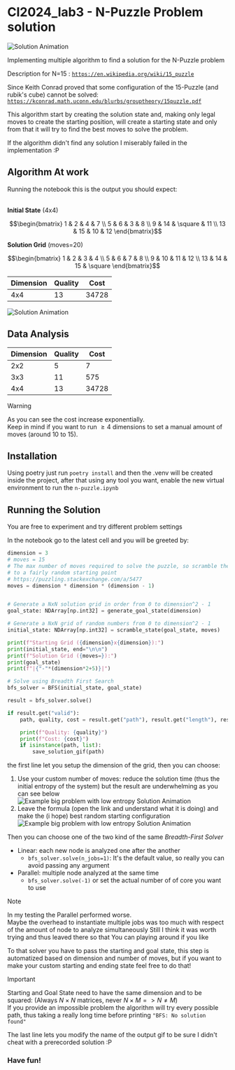 # CI2024_lab3 - N-Puzzle Problem solution

![Solution Animation](docs/4x4.gif)

Implementing multiple algorithm to find a solution for the N-Puzzle problem

Description for N=15 : [`https://en.wikipedia.org/wiki/15_puzzle`](https://en.wikipedia.org/wiki/15_puzzle)

Since Keith Conrad proved that some configuration of the 15-Puzzle (and rubik's cube) cannot be solved: [`https://kconrad.math.uconn.edu/blurbs/grouptheory/15puzzle.pdf`](https://kconrad.math.uconn.edu/blurbs/grouptheory/15puzzle.pdf)

This algorithm start by creating the solution state and, making only legal moves to create the starting position, will create a starting state and only from that it will try to find the best moves to solve the problem.

If the algorithm didn't find any solution I miserably failed in the implementation :P


## Algorithm At work

Running the notebook this is the output you should expect:<br><br>

**Initial State** (4x4)

$$\begin{bmatrix}
  1  & 2  & 4       & 7  \\ 
  5  & 6  & 3       & 8  \\ 
  9  & 14 & \square & 11 \\ 
  13 & 15 & 10      & 12
\end{bmatrix}$$

**Solution Grid** (moves=20)

$$\begin{bmatrix}
  1  & 2  & 3  & 4       \\
  5  & 6  & 7  & 8       \\
  9  & 10 & 11 & 12      \\
  13 & 14 & 15 & \square
  \end{bmatrix}$$

| Dimension | Quality | Cost  |
| --------- | ------- | ----- |
| 4x4       | 13      | 34728 |



![Solution Animation](docs/3x3.gif)

## Data Analysis
| Dimension | Quality | Cost  |
| --------- | ------- | ----- |
| 2x2       | 5       | 7     |
| 3x3       | 11      | 575   |
| 4x4       | 13      | 34728 |

> [!WARNING]
> As you can see the cost increase exponentially. <br>
> Keep in mind if you want to run $\ge 4$ dimensions to set a manual amount of moves (around 10 to 15).


## Installation
Using poetry just run `poetry install` and then the .venv will be created inside the project, after that using any tool you want, enable the new virtual environment to run the `n-puzzle.ipynb`

## Running the Solution

You are free to experiment and try different problem settings

In the notebook go to the latest cell and you will be greeted by:

```python
dimension = 3
# moves = 15
# The max number of moves required to solve the puzzle, so scramble the grid with this number of moves
# to a fairly random starting point
# https://puzzling.stackexchange.com/a/5477
moves = dimension * dimension * (dimension - 1)


# Generate a NxN solution grid in order from 0 to dimension^2 - 1
goal_state: NDArray[np.int32] = generate_goal_state(dimension)

# Generate a NxN grid of random numbers from 0 to dimension^2 - 1
initial_state: NDArray[np.int32] = scramble_state(goal_state, moves)

print(f"Starting Grid ({dimension}x{dimension}):")
print(initial_state, end="\n\n")
print(f"Solution Grid ({moves=}):")
print(goal_state)
print(f"|{"-"*(dimension*2+5)}|")

# Solve using Breadth First Search
bfs_solver = BFS(initial_state, goal_state)

result = bfs_solver.solve()

if result.get("valid"):
    path, quality, cost = result.get("path"), result.get("length"), result.get("cost")

    print(f"Quality: {quality}")
    print(f"Cost: {cost}")
    if isinstance(path, list):
        save_solution_gif(path)
```

the first line let you setup the dimension of the grid, then you can choose:
1. Use your custom number of moves: reduce the solution time (thus the initial entropy of the system) but the result are underwhelming as you can see below
   ![Example big problem with low entropy Solution Animation](docs/6x6.gif)
2. Leave the formula (open the link and understand what it is doing) and make the (i hope) best random starting configuration
   ![Example big problem with low entropy Solution Animation](docs/3x3.gif)

Then you can choose one of the two kind of the same *Breadth-First Solver*
* Linear: each new node is analyzed one after the another
  * `bfs_solver.solve(n_jobs=1)`: It's the default value, so really you can avoid passing any argument
* Parallel: multiple node analyzed at the same time
  * `bfs_solver.solve(-1)` or set the actual number of of core you want to use

> [!NOTE]
> In my testing the Parallel performed worse.<br>
> Maybe the overhead to instantiate multiple jobs was too much with respect of the amount of node to analyze simultaneously
> Still I think it was worth trying and thus leaved there so that You can playing around if you like

To that solver you have to pass the starting and goal state, this step is automatized based on dimension and number of moves, but if you want to make your custom starting and ending state feel free to do that!

> [!IMPORTANT]  
> Starting and Goal State need to have the same dimension and to be squared: (Always $N \times N$ matrices, never $N \times M => N \neq M$)<br>
> If you provide an impossible problem the algorithm will try every possible path, thus taking a really long time before printing `"BFS: No solution found"`

The last line lets you modify the name of the output gif to be sure I didn't cheat with a prerecorded solution :P

### **Have fun!**